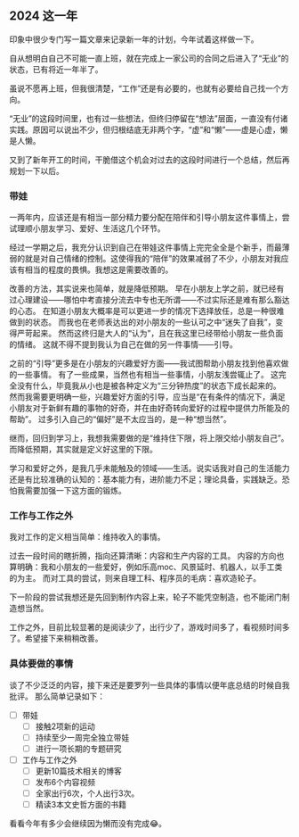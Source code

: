 ## 2024 这一年
印象中很少专门写一篇文章来记录新一年的计划，今年试着这样做一下。

自从想明白自己不可能一直上班，就在完成上一家公司的合同之后进入了“无业”的状态，已有将近一年半了。

虽说不愿再上班，但我很清楚，“工作”还是有必要的，也就有必要给自己找一个方向。

“无业”的这段时间里，也有过一些想法，但终归停留在“想法”层面，一直没有付诸实践。原因可以说出不少，但归根结底无非两个字，“虚”和“懒”——虚是心虚，懒是人懒。

又到了新年开工的时间，干脆借这个机会对过去的这段时间进行一个总结，然后再规划一下以后。

### 带娃
一两年内，应该还是有相当一部分精力要分配在陪伴和引导小朋友这件事情上，尝试理顺小朋友学习、爱好、生活这几个环节。

经过一学期之后，我充分认识到自己在带娃这件事情上完完全全是个新手，而最薄弱的就是对自己情绪的控制。这使得我的“陪伴”的效果减弱了不少，小朋友对我应该有相当的程度的畏惧。我想这是需要改善的。

改善的方法，其实说来也简单，就是降低预期。
早在小朋友上学之前，就已经有过心理建设——哪怕中考直接分流去中专也无所谓——不过实际还是难有那么豁达的心态。
在知道小朋友大概率是可以更进一步的情况下选择放任，总是一种很难做到的状态。
而我也在老师表达出的对小朋友的一些认可之中“迷失了自我”，变得严苛起来。
然而这终归是大人的“认为”，且在我这里已经带给小朋友一些负面的情绪。
这就不得不提到我认为自己在做的另一件事情——引导。

之前的“引导”更多是在小朋友的兴趣爱好方面——我试图帮助小朋友找到他喜欢做的一些事情。
有了一些成果，当然也有相当一些事情，小朋友浅尝辄止了。
这完全没有什么，毕竟我从小也是被各种定义为“三分钟热度”的状态下成长起来的。
然而我需要更明确一些，兴趣爱好方面的引导，应当是“在有条件的情况下，满足小朋友对于新鲜有趣的事物的好奇，并在由好奇转向爱好的过程中提供力所能及的帮助”。
过多引入自己的“偏好”是不太应当的，是一种“想当然”。


继而，回归到学习上，我想我需要做的是“维持住下限，将上限交给小朋友自己”。而降低预期，其实就是定义好这里的下限。

学习和爱好之外，是我几乎未能触及的领域——生活。说实话我对自己的生活能力还是有比较准确的认知的：基本能力有，进阶能力不足；理论具备，实践缺乏。恐怕我需要加强一下这方面的锻炼。


### 工作与工作之外
我对工作的定义相当简单：维持收入的事情。

过去一段时间的瞎折腾，指向还算清晰：内容和生产内容的工具。
内容的方向也算明确：我和小朋友的一些爱好，例如乐高moc、风景延时、机器人，以手工类的为主。
而对工具的尝试，则来自理工科、程序员的毛病：喜欢造轮子。

下一阶段的尝试我想还是先回到制作内容上来，轮子不能凭空制造，也不能闭门制造想当然。

工作之外，目前比较显著的是阅读少了，出行少了，游戏时间多了，看视频时间多了。希望接下来稍稍改善。


### 具体要做的事情
谈了不少泛泛的内容，接下来还是要罗列一些具体的事情以便年底总结的时候自我批评。
那么简单记录如下：

- [ ] 带娃
  - [ ] 接触2项新的运动
  - [ ] 持续至少一周完全独立带娃
  - [ ] 进行一项长期的专题研究

- [ ] 工作与工作之外
  - [ ] 更新10篇技术相关的博客
  - [ ] 发布6个内容视频
  - [ ] 全家出行6次，个人出行3次。
  - [ ] 精读3本文史哲方面的书籍

看看今年有多少会继续因为懒而没有完成😂。
